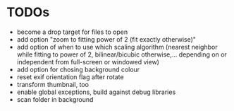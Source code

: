 # TODOs

* become a drop target for files to open
* add option "zoom to fitting power of 2 (fit exactly otherwise)"
* add option of when to use which scaling algorithm (nearest neighbor while fitting to power of 2, bilinear/bicubic otherwise,… depending on or independent from full-screen or windowed view)
* add option for chosing background colour
* reset exif orientation flag after rotate
* transform thumbnail, too
* enable global exceptions, build against debug libraries
* scan folder in background

